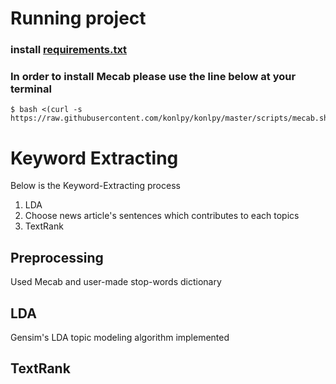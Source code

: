 # Running project 
### install [requirements.txt](requirements.txt)
### In order to install **Mecab** please use the line below at your terminal
```
$ bash <(curl -s https://raw.githubusercontent.com/konlpy/konlpy/master/scripts/mecab.sh)
```
# Keyword Extracting
Below is the Keyword-Extracting process
1. LDA 
2. Choose news article's sentences which contributes to each topics
3. TextRank

## Preprocessing
Used Mecab and user-made stop-words dictionary

## LDA
Gensim's LDA topic modeling algorithm implemented

## TextRank
